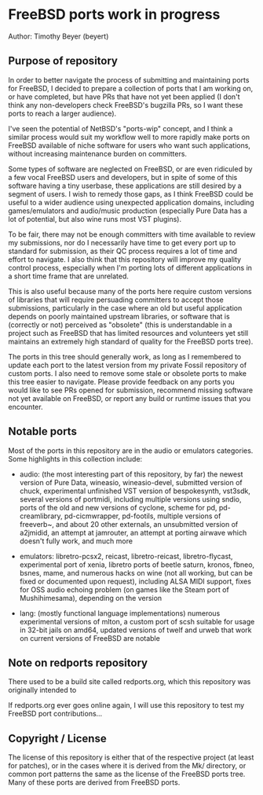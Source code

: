 # FreeBSD ports work in progress

Author: Timothy Beyer (beyert)

## Purpose of repository

In order to better navigate the process of submitting and maintaining ports for FreeBSD, I decided to prepare a collection of ports that I am working on, or have completed, but have PRs that have not yet been applied (I don't think any non-developers check FreeBSD's bugzilla PRs, so I want these ports to reach a larger audience).

I've seen the potential of NetBSD's "ports-wip" concept, and I think a similar process would suit my workflow well to more rapidly make ports on FreeBSD available of niche software for users who want such applications, without increasing maintenance burden on committers.

Some types of software are neglected on FreeBSD, or are even ridiculed by a few vocal FreeBSD users and developers, but in spite of some of this software having a tiny userbase, these applications are still desired by a segment of users.  I wish to remedy those gaps, as I think FreeBSD could be useful to a wider audience using unexpected application domains, including games/emulators and audio/music production (especially Pure Data has a lot of potential, but also wine runs most VST plugins).

To be fair, there may not be enough committers with time available to review my submissions, nor do I necessarily have time to get every port up to standard for submission, as their QC process requires a lot of time and effort to navigate.  I also think that this repository will improve my quality control process, especially when I'm porting lots of different applications in a short time frame that are unrelated.

This is also useful because many of the ports here require custom versions of libraries that will require persuading committers to accept those submissions, particularly in the case where an old but useful application depends on poorly maintained upstream libraries, or software that is (correctly or not) perceived as "obsolete" (this is understandable in a project such as FreeBSD that has limited resources and volunteers yet still maintains an extremely high standard of quality for the FreeBSD ports tree).

The ports in this tree should generally work, as long as I remembered to update each port to the latest version from my private Fossil repository of custom ports.  I also need to remove some stale or obsolete ports to make this tree easier to navigate.  Please provide feedback on any ports you would like to see PRs opened for submission, recommend missing software not yet available on FreeBSD, or report any build or runtime issues that you encounter.

## Notable ports

Most of the ports in this repository are in the audio or emulators categories.  Some highlights in this collection include:

 *  audio: (the most interesting part of this repository, by far) the newest version of Pure Data, wineasio, wineasio-devel, submitted version of chuck, experimental unfinished VST version of bespokesynth, vst3sdk, several versions of portmidi, including multiple versions using sndio, ports of the old and new versions of cyclone, scheme for pd, pd-creamlibrary, pd-cicmwrapper, pd-footils, multiple versions of freeverb~, and about 20 other externals, an unsubmitted version of a2jmidid, an attempt at jamrouter, an attempt at porting airwave which doesn't fully work, and much more

  *  emulators: libretro-pcsx2, reicast, libretro-reicast, libretro-flycast, experimental port of xenia, libretro ports of beetle saturn, kronos, fbneo, bsnes, mame, and numerous hacks on wine (not all working, but can be fixed or documented upon request), including ALSA MIDI support, fixes for OSS audio echoing problem (on games like the Steam port of Mushihimesama), depending on the version
 
  *  lang: (mostly functional language implementations) numerous experimental versions of mlton, a custom port of scsh suitable for usage in 32-bit jails on amd64, updated versions of twelf and urweb that work on current versions of FreeBSD are notable


## Note on redports repository

There used to be a build site called redports.org, which this repository was originally intended to 

If redports.org ever goes online again, I will use this repository to test my FreeBSD port contributions...

## Copyright / License

The license of this repository is either that of the respective project (at least for patches), or in the cases where it is derived from the Mk/ directory, or common port patterns the same as the license of the FreeBSD ports tree.  Many of these ports are derived from FreeBSD ports.
